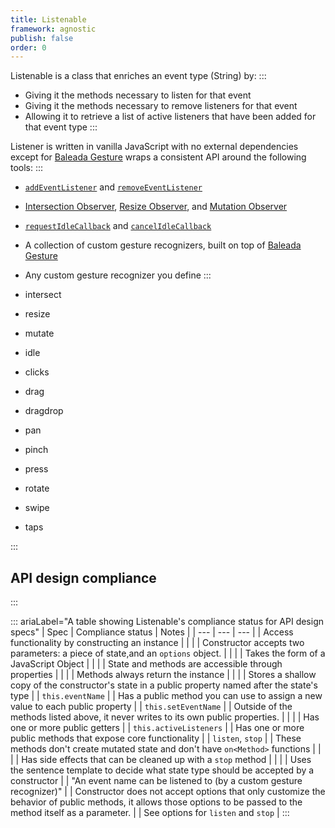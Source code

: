 ```yaml
---
title: Listenable
framework: agnostic
publish: false
order: 0
---
```


Listenable is a class that enriches an event type (String) by:
:::
- Giving it the methods necessary to listen for that event
- Giving it the methods necessary to remove listeners for that event
- Allowing it to retrieve a list of active listeners that have been added for that event type
:::

Listener is written in vanilla JavaScript with no external dependencies except for [Baleada Gesture](/docs/gesture) wraps a consistent API around the following tools:
:::
- [`addEventListener`](https://developer.mozilla.org/en-US/docs/Web/API/EventTarget/addEventListener) and [`removeEventListener`](https://developer.mozilla.org/en-US/docs/Web/API/EventTarget/removeEventListener)
- [Intersection Observer](https://developer.mozilla.org/en-US/docs/Web/API/intersectionObserver), [Resize Observer](https://developer.mozilla.org/en-US/docs/Web/API/ResizeObserver), and [Mutation Observer](https://developer.mozilla.org/en-US/docs/Web/API/MutationObserver)
- [`requestIdleCallback`](https://developer.mozilla.org/en-US/docs/Web/API/Window/requestIdleCallback) and [`cancelIdleCallback`](https://developer.mozilla.org/en-US/docs/Web/API/Window/cancelIdleCallback)
- A collection of custom gesture recognizers, built on top of [Baleada Gesture](/docs/gesture)
- Any custom gesture recognizer you define
:::




- intersect
- resize
- mutate
- idle
- clicks
- drag
- dragdrop
- pan
- pinch
- press
- rotate
- swipe
- taps


:::
## API design compliance
:::

::: ariaLabel="A table showing Listenable's compliance status for API design specs"
| Spec | Compliance status | Notes |
| --- | --- | --- |
| Access functionality by constructing an instance | <EvaCheckmark /> |  |
| Constructor accepts two parameters: a piece of state,and an `options` object. | <EvaCheckmark /> |  |
| Takes the form of a JavaScript Object | <EvaCheckmark /> |  |
| State and methods are accessible through properties | <EvaCheckmark /> |  |
| Methods always return the instance | <EvaCheckmark /> |  |
| Stores a shallow copy of the constructor's state in a public property named after the state's type | <EvaCheckmark /> | `this.eventName`  |
| Has a public method you can use to assign a new value to each public property | <EvaCheckmark /> | `this.setEventName` |
| Outside of the methods listed above, it never writes to its own public properties. | <EvaCheckmark /> |  |
| Has one or more public getters | <EvaCheckmark /> | `this.activeListeners` |
| Has one or more public methods that expose core functionality | <EvaCheckmark /> | `listen`, `stop` |
| These methods don't create mutated state and don't have `on<Method>` functions | <EvaCheckmark /> |  |
| Has side effects that can be cleaned up with a `stop` method | <EvaCheckmark /> |  |
| Uses the sentence template to decide what state type should be accepted by a constructor | <EvaCheckmark /> | "An event name can be listened to (by a custom gesture recognizer)" |
| Constructor does not accept options that only customize the behavior of public methods, it allows those options to be passed to the method itself as a parameter. | <EvaCheckmark /> | See options for `listen` and `stop` |
:::
